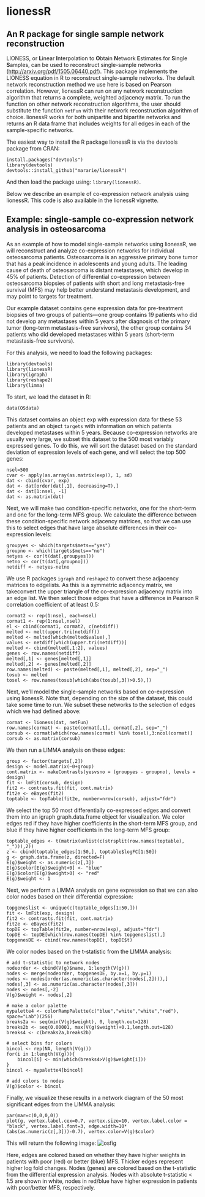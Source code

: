 # lionessR
## An R package for single sample network reconstruction

LIONESS, or **L**inear **I**nterpolation to **O**btain **N**etwork **E**stimates for **S**ingle **S**amples, can be used to reconstruct single-sample networks (http://arxiv.org/pdf/1505.06440.pdf). This package implements the LIONESS equation in R to reconstruct single-sample networks. The default network reconstruction method we use here is based on Pearson correlation. However, lionessR can run on any network reconstruction algorithm that returns a complete, weighted adjacency matrix. To run the function on other network reconstruction algorithms, the user should substitute the function ```netFun``` with their network reconstruction algorithm of choice. lionessR works for both unipartite and bipartite networks and returns an R data frame that includes weights for all edges in each of the sample-specific networks.

The easiest way to install the R package lionessR is via the devtools package from CRAN:
```
install.packages("devtools")
library(devtools)
devtools::install_github("mararie/lionessR")
```
And then load the package using: ```library(lionessR)```.

Below we describe an example of co-expression network analysis using lionessR. This code is also available in the lionessR vignette.

## Example: single-sample co-expression network analysis in osteosarcoma
As an example of how to model single-sample networks using lionessR, we will reconstruct and analyze co-expression networks for individual osteosarcoma patients. Osteosarcoma is an aggressive primary bone tumor that has a peak incidence in adolescents and young adults. The leading cause of death of osteosarcoma is distant metastases, which develop in 45% of patients. Detection of differential co-expression between osteosarcoma biopsies of patients with short and long metastasis-free survival (MFS) may help better understand metastasis development, and may point to targets for treatment.

Our example dataset contains gene expression data for pre-treatment biopsies of two groups of patients—one group contains 19 patients who did not develop any metastases within 5 years after diagnosis of the primary tumor (long-term metastasis-free survivors), the other group contains 34 patients who did developed metastases within 5 years (short-term metastasis-free survivors).

For this analysis, we need to load the following packages:
```
library(devtools)
library(lionessR)
library(igraph)
library(reshape2)
library(limma)
```
To start, we load the dataset in R:
```
data(OSdata)
```
This dataset contains an object exp with expression data for these 53 patients and an object ```targets``` with information on which patients developed metastases within 5 years. Because co-expression networks are usually very large, we subset this dataset to the 500 most variably expressed genes. To do this, we will sort the dataset based on the standard deviation of expression levels of each gene, and will select the top 500 genes:
```
nsel=500
cvar <- apply(as.array(as.matrix(exp)), 1, sd)
dat <- cbind(cvar, exp)
dat <- dat[order(dat[,1], decreasing=T),]
dat <- dat[1:nsel, -1]
dat <- as.matrix(dat)
```
Next, we will make two condition-specific networks, one for the short-term and one for the long-term MFS group. We calculate the difference between these condition-specific network adjacency matrices, so that we can use this to select edges that have large absolute differences in their co-expression levels:
```
groupyes <- which(targets$mets=="yes")
groupno <- which(targets$mets=="no")
netyes <- cor(t(dat[,groupyes]))
netno <- cor(t(dat[,groupno]))
netdiff <- netyes-netno
```
We use R packages ```igraph``` and ```reshape2``` to convert these adjacency matrices to edgelists. As this is a symmetric adjacency matrix, we takeconvert the upper triangle of the co-expression adjacency matrix into an edge list. We then select those edges that have a difference in Pearson R correlation coefficient of at least 0.5:
```
cormat2 <- rep(1:nsel, each=nsel)
cormat1 <- rep(1:nsel,nsel)
el <- cbind(cormat1, cormat2, c(netdiff))
melted <- melt(upper.tri(netdiff))
melted <- melted[which(melted$value),]
values <- netdiff[which(upper.tri(netdiff))]
melted <- cbind(melted[,1:2], values)
genes <- row.names(netdiff)
melted[,1] <- genes[melted[,1]]
melted[,2] <- genes[melted[,2]]
row.names(melted) <- paste(melted[,1], melted[,2], sep="_")
tosub <- melted
tosel <- row.names(tosub[which(abs(tosub[,3])>0.5),])
```
Next, we’ll model the single-sample networks based on co-expression using lionessR. Note that, depending on the size of the dataset, this could take some time to run. We subset these networks to the selection of edges which we had defined above:
```
cormat <- lioness(dat, netFun)
row.names(cormat) <- paste(cormat[,1], cormat[,2], sep="_")
corsub <- cormat[which(row.names(cormat) %in% tosel),3:ncol(cormat)]
corsub <- as.matrix(corsub)
```
We then run a LIMMA analysis on these edges:
```
group <- factor(targets[,2])
design <- model.matrix(~0+group)
cont.matrix <- makeContrasts(yesvsno = (groupyes - groupno), levels = design)  
fit <- lmFit(corsub, design)
fit2 <- contrasts.fit(fit, cont.matrix)
fit2e <- eBayes(fit2)
toptable <- topTable(fit2e, number=nrow(corsub), adjust="fdr")
```
We select the top 50 most differentially co-expressed edges and convert them into an igraph graph.data.frame object for visualization. We color edges red if they have higher coefficients in the short-term MFS group, and blue if they have higher coefficients in the long-term MFS group:
```
toptable_edges <- t(matrix(unlist(c(strsplit(row.names(toptable), "_"))),2))
z <- cbind(toptable_edges[1:50,], toptable$logFC[1:50])
g <- graph.data.frame(z, directed=F)
E(g)$weight <- as.numeric(z[,3])
E(g)$color[E(g)$weight<0] <- "blue"
E(g)$color[E(g)$weight>0] <- "red"
E(g)$weight <- 1
```
Next, we perform a LIMMA analysis on gene expression so that we can also color nodes based on their differential expression:
```
topgeneslist <- unique(c(toptable_edges[1:50,]))
fit <- lmFit(exp, design)
fit2 <- contrasts.fit(fit, cont.matrix)
fit2e <- eBayes(fit2)
topDE <- topTable(fit2e, number=nrow(exp), adjust="fdr")
topDE <- topDE[which(row.names(topDE) %in% topgeneslist),]
topgenesDE <- cbind(row.names(topDE), topDE$t)
```
We color nodes based on the t-statistic from the LIMMA analysis:
```
# add t-statistic to network nodes
nodeorder <- cbind(V(g)$name, 1:length(V(g)))
nodes <- merge(nodeorder, topgenesDE, by.x=1, by.y=1)
nodes <- nodes[order(as.numeric(as.character(nodes[,2]))),]
nodes[,3] <- as.numeric(as.character(nodes[,3]))
nodes <- nodes[,-2]
V(g)$weight <- nodes[,2]

# make a color palette
mypalette4 <- colorRampPalette(c("blue","white","white","red"), space="Lab")(256) 
breaks2a <- seq(min(V(g)$weight), 0, length.out=128)
breaks2b <- seq(0.00001, max(V(g)$weight)+0.1,length.out=128)
breaks4 <- c(breaks2a,breaks2b)

# select bins for colors
bincol <- rep(NA, length(V(g)))
for(i in 1:length(V(g))){
    bincol[i] <- min(which(breaks4>V(g)$weight[i]))
}
bincol <- mypalette4[bincol]
    
# add colors to nodes
V(g)$color <- bincol
```
Finally, we visualize these results in a network diagram of the 50 most significant edges from the LIMMA analysis:
```
par(mar=c(0,0,0,0))
plot(g, vertex.label.cex=0.7, vertex.size=10, vertex.label.color = "black", vertex.label.font=3, edge.width=10*(abs(as.numeric(z[,3]))-0.7), vertex.color=V(g)$color)
```
This will return the following image:
![osfig](https://user-images.githubusercontent.com/5340797/54591309-43e9fa00-4a2a-11e9-9b58-da43ce450bbf.png)

Here, edges are colored based on whether they have higher weights in patients with poor (red) or better (blue) MFS. Thicker edges represent higher log fold changes. Nodes (genes) are colored based on the t-statistic from the differential expression analysis. Nodes with absolute t-statistic < 1.5 are shown in white, nodes in red/blue have higher expression in patients with poor/better MFS, respectively.
